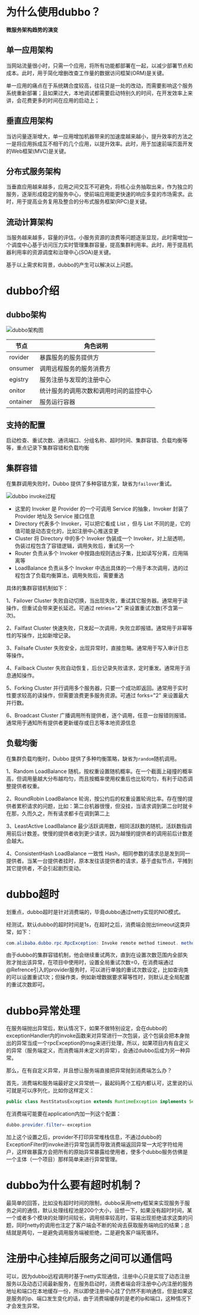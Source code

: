 # 为什么使用dubbo？

**微服务架构趋势的演变**

## 单一应用架构

当网站流量很小时，只需一个应用，将所有功能都部署在一起，以减少部署节点和成本。此时，用于简化增删改查工作量的数据访问框架(ORM)是关键。

单一应用的痛点在于系统耦合度较高，往往只是一处的改动，而需要影响这个服务系统重新部署；且如果过大，本地调试都需要启动特别久的时间，在开发效率上来讲，会花费更多的时间在应用的启动上；

## 垂直应用架构

当访问量逐渐增大，单一应用增加机器带来的加速度越来越小，提升效率的方法之一是将应用拆成互不相干的几个应用，以提升效率。此时，用于加速前端页面开发的Web框架(MVC)是关键。

## 分布式服务架构

当垂直应用越来越多，应用之间交互不可避免，将核心业务抽取出来，作为独立的服务，逐渐形成稳定的服务中心，使前端应用能更快速的响应多变的市场需求。此时，用于提高业务复用及整合的分布式服务框架(RPC)是关键。

## 流动计算架构

当服务越来越多，容量的评估，小服务资源的浪费等问题逐渐显现，此时需增加一个调度中心基于访问压力实时管理集群容量，提高集群利用率。此时，用于提高机器利用率的资源调度和治理中心(SOA)是关键。

基于以上需求和背景，dubbo的产生可以解决以上问题。

# dubbo介绍

## dubbo架构

![dubbo架构图](https://cdn.jsdelivr.net/gh/talkzhang/imgs-bed@master/image/20210621163610.png)

| 节点     | 角色说明                               |
| -------- | -------------------------------------- |
| rovider  | 暴露服务的服务提供方                   |
| onsumer  | 调用远程服务的服务消费方               |
| egistry  | 服务注册与发现的注册中心               |
| onitor   | 统计服务的调用次数和调用时间的监控中心 |
| ontainer | 服务运行容器                           |

## 支持的配置

启动检查、重试次数、通讯端口、分组名称、超时时间、集群容错、负载均衡等等，重点记录下集群容错和负载均衡

## 集群容错

在集群调用失败时，Dubbo 提供了多种容错方案，缺省为`failover`重试。

![dubbo invoke过程](https://cdn.jsdelivr.net/gh/talkzhang/imgs-bed@master/image/20210629114121.png)

- 这里的 Invoker 是 Provider 的一个可调用 Service 的抽象，Invoker 封装了 Provider 地址及 Service 接口信息
- Directory 代表多个 Invoker，可以把它看成 List<Invoker> ，但与 List 不同的是，它的值可能是动态变化的，比如注册中心推送变更
- Cluster 将 Directory 中的多个 Invoker 伪装成一个 Invoker，对上层透明，伪装过程包含了容错逻辑，调用失败后，重试另一个
- Router 负责从多个 Invoker 中按路由规则选出子集，比如读写分离，应用隔离等
- LoadBalance 负责从多个 Invoker 中选出具体的一个用于本次调用，选的过程包含了负载均衡算法，调用失败后，需要重选

具体的集群容错机制如下：

1、Failover Cluster  失败自动切换，当出现失败，重试其它服务器。通常用于读操作，但重试会带来更长延迟。可通过 retries="2" 来设置重试次数(不含第一次)。

2、Failfast Cluster 快速失败，只发起一次调用，失败立即报错。通常用于非幂等性的写操作，比如新增记录。

3、Failsafe Cluster 失败安全，出现异常时，直接忽略。通常用于写入审计日志等操作。

4、Failback Cluster 失败自动恢复，后台记录失败请求，定时重发。通常用于消息通知操作。

5、Forking Cluster 并行调用多个服务器，只要一个成功即返回。通常用于实时性要求较高的读操作，但需要浪费更多服务资源。可通过 forks="2" 来设置最大并行数。

6、Broadcast Cluster 广播调用所有提供者，逐个调用，任意一台报错则报错。通常用于通知所有提供者更新缓存或日志等本地资源信息

## 负载均衡

在集群负载均衡时，Dubbo 提供了多种均衡策略，缺省为`random`随机调用。

1、Random LoadBalance 随机，按权重设置随机概率。在一个截面上碰撞的概率高，但调用量越大分布越均匀，而且按概率使用权重后也比较均匀，有利于动态调整提供者权重。

2、RoundRobin LoadBalance
轮询，按公约后的权重设置轮询比率。存在慢的提供者累积请求的问题，比如：第二台机器很慢，但没挂，当请求调到第二台时就卡在那，久而久之，所有请求都卡在调到第二上

3、LeastActive LoadBalance 最少活跃调用数，相同活跃数的随机，活跃数指调用前后计数差。使慢的提供者收到更少请求，因为越慢的提供者的调用前后计数差会越大。

4、ConsistentHash LoadBalance 一致性 Hash，相同参数的请求总是发到同一提供者。当某一台提供者挂时，原本发往该提供者的请求，基于虚拟节点，平摊到其它提供者，不会引起剧烈变动。

# dubbo超时

划重点，dubbo超时是针对消费端的，毕竟dubbo通过netty实现的NIO模式。

经测试，默认dubbo的超时时间是1s，在超时之后，消费端会抛出timeout这类异常，如下：

```java
com.alibaba.dubbo.rpc.RpcException: Invoke remote method timeout. method: addUser, provider: dubbo://10.0.75.1:21881/com.example.service.DemoService?anyhost=true&application=demo-consumer&check=false&default.check=false&dubbo=2.6.2&generic=false&interface=com.example.service.DemoService&methods=findUser,addUser&pid=20384&register.ip=10.0.75.1&remote.timestamp=1569415296300&side=consumer&timestamp=1569415630331, cause: Waiting server-side response timeout by scan timer. start time: 2019-09-25 20:47:17.394, end time: 2019-09-25 20:47:18.401,
```

由于dubbo的集群容错机制，他会继续重试两次，直到在设置次数范围内全部失败才抛出该异常，在项目中使用时，设置全局重试次数=0，在消费端通过@Refrence引入的provider服务时，可以进行单独的重试次数设定，比如查询类的可以设置重试1次；但操作类，例如新增数据要求幂等性时，则默认走全局配置的重试次数即可。

# dubbo异常处理

在服务端抛出异常后，默认情况下，如果不做特别设定，会在dubbo的exceptionHandler内的invoke函数来对异常进行一次包装，这个包装会把本身抛出的异常当成一个rpcException的msg来进行处理，所以，如果项目内有自定义的异常（服务端定义，而消费端并未定义的异常），会通过dubbo后成为另一种异常。

那么，在有自定义异常，并且想让服务端直接把异常抛到消费端怎么办？  

首先，消费端和服务端最好定义异常统一，最起码两个工程内都认可，这里说的认可就是可以序列化，比如你这样定义：

```java
public class RestStatusException extends RuntimeException implements Serializable
```

在消费端可能要在application内加一列这个配置：

```java
dubbo.provider.filter=-exception
```

加上这个设置之后，provider不打印异常堆栈信息，不通过dubbo的ExceptionFilter的invoke进行异常包装而导致消费端返回异常一大坨字符给用户，这样做暴露方会把所有的原始异常暴露给使用者，使多个dubbo服务仿佛是一个主体（一个项目）那样简单来进行异常管理。

# dubbo为什么要有超时机制？

最简单的回答，比如没有超时时间的限制，dubbo采用netty框架来实现服务于服务之间的通信，默认处理线程池是200个大小，设想一下，如果没有超时时间，某一个或者多个模块的处理时间较长，调用频率较高时，容易出现拒绝请求这类的问题，同时netty的调用也注定了客户端会不断的轮询去获取服务端响应的结果；总结就是两句，一是避免调用服务端被拒绝，二是避免客户端死循环。

# 注册中心挂掉后服务之间可以通信吗

可以，因为dubbo远程调用时基于netty实现通信，注册中心只是实现了动态注册服务以及动态订阅最新服务，在服务启动时，消费者端会将注册中心内注册的服务地址和端口在本地缓存一份，所以即使注册中心挂了仍然不影响通信，但是如果这是服务的ip、端口发生变化的话，由于消费端缓存的是老的ip和端口，这种情况下才会发生异常。

